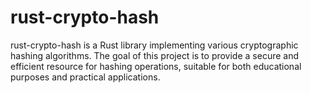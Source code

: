 # rust-crypto-hash
rust-crypto-hash is a Rust library implementing various cryptographic hashing algorithms. The goal of this project is to provide a secure and efficient resource for hashing operations, suitable for both educational purposes and practical applications.
